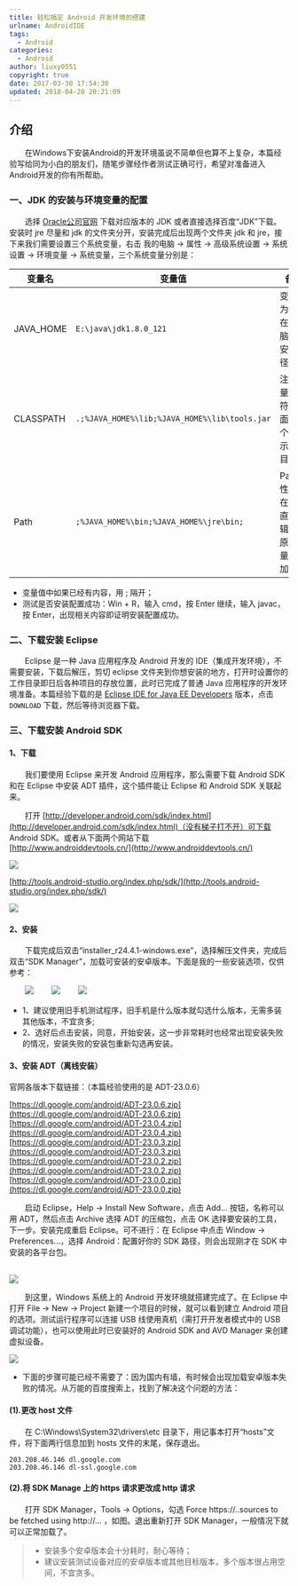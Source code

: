```yaml
---
title: 轻松搞定 Android 开发环境的搭建
urlname: AndroidIDE
tags:
  - Android
categories:
  - Android
author: liuxy0551
copyright: true
date: 2017-03-30 17:54:30
updated: 2018-04-20 20:21:09
---
```


## 介绍

　　在Windows下安装Android的开发环境虽说不简单但也算不上复杂，本篇经验写给同为小白的朋友们，随笔步骤经作者测试正确可行，希望对准备进入Android开发的你有所帮助。
<!--more-->

### 一、JDK 的安装与环境变量的配置

　　选择 [Oracle公司官网](http://www.oracle.com/technetwork/java/javase/downloads/jdk8-downloads-2133151.html) 下载对应版本的 JDK 或者直接选择百度“JDK”下载。安装时 jre 尽量和 jdk 的文件夹分开，安装完成后出现两个文件夹 jdk 和 jre，接下来我们需要设置三个系统变量，右击	我的电脑 -> 属性 -> 高级系统设置 -> 系统设置 -> 环境变量 -> 系统变量，三个系统变量分别是：

|变量名|变量值|备注|
|----|----|----|
|JAVA_HOME|`E:\java\jdk1.8.0_121`|变量值为JDK在你电脑上的安装路径|
|CLASSPATH|`.;%JAVA_HOME%\lib;%JAVA_HOME%\lib\tools.jar`|注意变量值字符串前面有一个"."表示当前目录|
|Path|`;%JAVA_HOME%\bin;%JAVA_HOME%\jre\bin;`|Path属性已存在，可直接编辑，在原来变量后追加即可|

- 变量值中如果已经有内容，用 ; 隔开；
- 测试是否安装配置成功：Win + R，输入 cmd，按 Enter 继续，输入 javac，按 Enter，出现相关内容即证明安装配置成功。

### 二、下载安装 Eclipse

　　Eclipse 是一种 Java 应用程序及 Android 开发的 IDE（集成开发环境），不需要安装，下载后解压，剪切 eclipse 文件夹到你想安装的地方，打开时设置你的工作目录即日后各种项目的存放位置，此时已完成了普通 Java 应用程序的开发环境准备。本篇经验下载的是 [Eclipse IDE for Java EE Developers](https://www.eclipse.org/downloads/download.php?file=/technology/epp/downloads/release/oxygen/2/eclipse-jee-oxygen-2-win32-x86_64.zip) 版本，点击 `DOWNLOAD` 下载，然后等待浏览器下载。  


### 三、下载安装 Android SDK

#### 1、下载

　　我们要使用 Eclipse 来开发 Android 应用程序，那么需要下载 Android SDK 和在 Eclipse 中安装 ADT 插件，这个插件能让 Eclipse 和 Android SDK 关联起来。

　　打开 [http://developer.android.com/sdk/index.html](http://developer.android.com/sdk/index.html)（没有梯子打不开）可下载 Android SDK。或者从下面两个网站下载  
[http://www.androiddevtools.cn/](http://www.androiddevtools.cn/)  

![](https://raw.githubusercontent.com/liuxy0551/liuxy0551.github.io.jekyll/master/images/posts/AndroidIDE/SDKTools1.png)


[http://tools.android-studio.org/index.php/sdk/](http://tools.android-studio.org/index.php/sdk/)  

![](https://raw.githubusercontent.com/liuxy0551/liuxy0551.github.io.jekyll/master/images/posts/AndroidIDE/SDKTools2.png)

#### 2、安装

　　下载完成后双击“installer_r24.4.1-windows.exe”，选择解压文件夹，完成后双击“SDK Manager”，加载可安装的安卓版本。下面是我的一些安装选项，仅供参考：

　　![](https://raw.githubusercontent.com/liuxy0551/liuxy0551.github.io.jekyll/master/images/posts/AndroidIDE/AndroidList1.png)
　　![](https://raw.githubusercontent.com/liuxy0551/liuxy0551.github.io.jekyll/master/images/posts/AndroidIDE/AndroidList2.png)
　　![](https://raw.githubusercontent.com/liuxy0551/liuxy0551.github.io.jekyll/master/images/posts/AndroidIDE/AndroidList3.png)


- 1、建议使用旧手机测试程序，旧手机是什么版本就勾选什么版本，无需多装其他版本，不宜贪多;
- 2、选好后点击安装，同意，开始安装，这一步非常耗时也经常出现安装失败的情况，安装失败的安装包重新勾选再安装。  


#### 3、安装 ADT（离线安装）

官网各版本下载链接：（本篇经验使用的是 ADT-23.0.6）

[https://dl.google.com/android/ADT-23.0.6.zip](https://dl.google.com/android/ADT-23.0.6.zip)  
[https://dl.google.com/android/ADT-23.0.4.zip](https://dl.google.com/android/ADT-23.0.4.zip)  
[https://dl.google.com/android/ADT-23.0.3.zip](https://dl.google.com/android/ADT-23.0.3.zip)  
[https://dl.google.com/android/ADT-23.0.2.zip](https://dl.google.com/android/ADT-23.0.2.zip)  
[https://dl.google.com/android/ADT-23.0.0.zip](https://dl.google.com/android/ADT-23.0.0.zip)  

　　启动 Eclipse，Help -> Install New Software，点击 Add… 按钮，名称可以用 ADT，然后点击 Archive 选择 ADT 的压缩包，点击 OK 选择要安装的工具，下一步。安装完成重启 Eclipse。可不进行：在 Eclipse 中点击 Window -> Preferences...，选择 Android：配置好你的 SDK 路径，则会出现刚才在 SDK 中安装的各平台包。  

<br>![](https://raw.githubusercontent.com/liuxy0551/liuxy0551.github.io.jekyll/master/images/posts/AndroidIDE/SDKLocation.png)<br>

　　到这里，Windows 系统上的 Android 开发环境就搭建完成了。在 Eclipse 中打开 File -> New -> Project 新建一个项目的时候，就可以看到建立 Android 项目的选项。测试运行程序可以连接 USB 线使用真机（需打开开发者模式中的 USB 调试功能），也可以使用此时已安装好的 Android SDK and AVD Manager 来创建虚拟设备。  

![](https://raw.githubusercontent.com/liuxy0551/liuxy0551.github.io.jekyll/master/images/posts/AndroidIDE/AndroidProject.png)<br>


- 下面的步骤可能已经不需要了：因为国内有墙，有时候会出现加载安卓版本失败的情况。从万能的百度搜索上，找到了解决这个问题的方法：

#### (1).更改 host 文件

　　在 C:\Windows\System32\drivers\etc 目录下，用记事本打开“hosts”文件，将下面两行信息加到 hosts 文件的末尾，保存退出。

  ```
  203.208.46.146 dl.google.com  
  203.208.46.146 dl-ssl.google.com
  ```

#### (2).将 SDK Manage 上的 https 请求更改成 http 请求

　　打开 SDK Manager，Tools -> Options，勾选 Force https://..sources to be fetched using http://... ，如图。退出重新打开 SDK Manager，一般情况下就可以正常加载了。


>* 安装多个安卓版本会十分耗时，耐心等待；
>* 建议安装测试设备对应的安卓版本或其他目标版本，多个版本很占用空间，不宜贪多。

